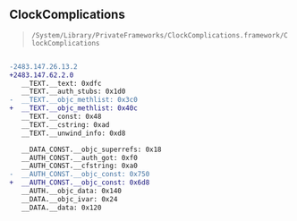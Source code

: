 ## ClockComplications

> `/System/Library/PrivateFrameworks/ClockComplications.framework/ClockComplications`

```diff

-2483.147.26.13.2
+2483.147.62.2.0
   __TEXT.__text: 0xdfc
   __TEXT.__auth_stubs: 0x1d0
-  __TEXT.__objc_methlist: 0x3c0
+  __TEXT.__objc_methlist: 0x40c
   __TEXT.__const: 0x48
   __TEXT.__cstring: 0xad
   __TEXT.__unwind_info: 0xd8

   __DATA_CONST.__objc_superrefs: 0x18
   __AUTH_CONST.__auth_got: 0xf0
   __AUTH_CONST.__cfstring: 0xa0
-  __AUTH_CONST.__objc_const: 0x750
+  __AUTH_CONST.__objc_const: 0x6d8
   __AUTH.__objc_data: 0x140
   __DATA.__objc_ivar: 0x24
   __DATA.__data: 0x120

```
